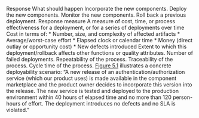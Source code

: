 Response What should happen Incorporate the new components. Deploy the new components. Monitor the new components. Roll back a previous deployment. Response measure A measure of cost, time, or process effectiveness for a deployment, or for a series of deployments over time Cost in terms of: *  Number, size, and complexity of affected artifacts *  Average/worst-case effort *  Elapsed clock or calendar time *  Money (direct outlay or opportunity cost) *  New defects introduced Extent to which this deployment/rollback affects other functions or quality attributes. Number of failed deployments. Repeatability of the process. Traceability of the process. Cycle time of the process. [Figure 5.1](ch05.xhtml#ch05fig01) illustrates a concrete deployability scenario: “A new release of an authentication/authorization service (which our product uses) is made available in the component marketplace and the product owner decides to incorporate this version into the release. The new service is tested and deployed to the production environment within 40 hours of elapsed time and no more than 120 person-hours of effort. The deployment introduces no defects and no SLA is violated.”